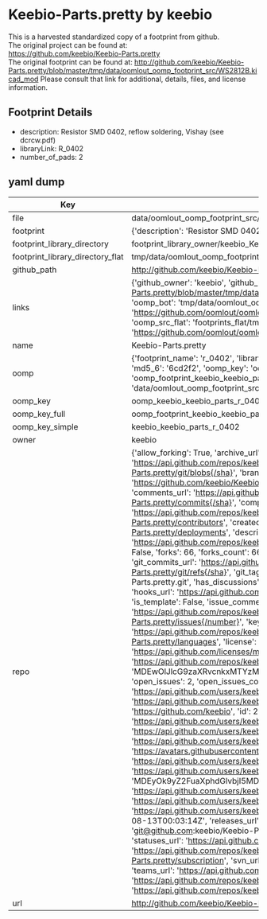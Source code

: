 # Keebio-Parts.pretty by keebio  
This is a harvested standardized copy of a footprint from github.  
The original project can be found at:  
https://github.com/keebio/Keebio-Parts.pretty  
The original footprint can be found at:
http://github.com/keebio/Keebio-Parts.pretty/blob/master/tmp/data/oomlout_oomp_footprint_src/WS2812B.kicad_mod
Please consult that link for additional, details, files, and license information.  
## Footprint Details
* description: Resistor SMD 0402, reflow soldering, Vishay (see dcrcw.pdf)  
* libraryLink: R_0402  
* number_of_pads: 2  
## yaml dump  
| Key | Value |  
| --- | --- |  
| file | data/oomlout_oomp_footprint_src/Keebio-Parts.pretty/R_0402.kicad_mod |  
| footprint | {'description': 'Resistor SMD 0402, reflow soldering, Vishay (see dcrcw.pdf)', 'libraryLink': 'R_0402', 'number_of_pads': 2} |  
| footprint_library_directory | footprint_library_owner/keebio_Keebio-Parts.pretty |  
| footprint_library_directory_flat | tmp/data/oomlout_oomp_footprint_src/footprints_flat/keebio_keebio_parts_r_0402/working |  
| github_path | http://github.com/keebio/Keebio-Parts.pretty/blob/master/tmp/data/oomlout_oomp_footprint_src/R_0402.kicad_mod |  
| links | {'github_owner': 'keebio', 'github_repo_name': 'Keebio-Parts.pretty', 'github_src': 'http://github.com/keebio/Keebio-Parts.pretty/blob/master/tmp/data/oomlout_oomp_footprint_src/WS2812B.kicad_mod', 'github_src_repo': 'https://github.com/keebio/Keebio-Parts.pretty', 'oomp_bot': 'tmp/data/oomlout_oomp_footprint_src/footprints/keebio_keebio_parts_r_0402/working', 'oomp_bot_github': 'https://github.com/oomlout/oomlout_oomp_footprint_bot/tree/main/tmp/data/oomlout_oomp_footprint_src/footprints/keebio_keebio_parts_r_0402/working', 'oomp_src_flat': 'footprints_flat/tmp/data/oomlout_oomp_footprint_src/footprints_flat/keebio_keebio_parts_r_0402/working', 'oomp_src_flat_github': 'https://github.com/oomlout/oomlout_oomp_footprint_src/tree/main/tmp/data/oomlout_oomp_footprint_src/footprints_flat/keebio_keebio_parts_r_0402/working'} |  
| name | Keebio-Parts.pretty |  
| oomp | {'footprint_name': 'r_0402', 'library_name': 'keebio_parts', 'md5': '6cd2f2443b25f42da8681ebc1c282bd2', 'md5_10': '6cd2f2443b', 'md5_5': '6cd2f', 'md5_6': '6cd2f2', 'oomp_key': 'oomp_keebio_keebio_parts_r_0402', 'oomp_key_extra': 'oomp_footprint_keebio_keebio_parts_r_0402', 'oomp_key_full': 'oomp_footprint_keebio_keebio_parts_r_0402_6cd2f2', 'oomp_key_simple': 'keebio_keebio_parts_r_0402', 'original_filename': 'data/oomlout_oomp_footprint_src/Keebio-Parts.pretty/R_0402.kicad_mod', 'owner_name': 'keebio'} |  
| oomp_key | oomp_keebio_keebio_parts_r_0402 |  
| oomp_key_full | oomp_footprint_keebio_keebio_parts_r_0402 |  
| oomp_key_simple | keebio_keebio_parts_r_0402 |  
| owner | keebio |  
| repo | {'allow_forking': True, 'archive_url': 'https://api.github.com/repos/keebio/Keebio-Parts.pretty/{archive_format}{/ref}', 'archived': False, 'assignees_url': 'https://api.github.com/repos/keebio/Keebio-Parts.pretty/assignees{/user}', 'blobs_url': 'https://api.github.com/repos/keebio/Keebio-Parts.pretty/git/blobs{/sha}', 'branches_url': 'https://api.github.com/repos/keebio/Keebio-Parts.pretty/branches{/branch}', 'clone_url': 'https://github.com/keebio/Keebio-Parts.pretty.git', 'collaborators_url': 'https://api.github.com/repos/keebio/Keebio-Parts.pretty/collaborators{/collaborator}', 'comments_url': 'https://api.github.com/repos/keebio/Keebio-Parts.pretty/comments{/number}', 'commits_url': 'https://api.github.com/repos/keebio/Keebio-Parts.pretty/commits{/sha}', 'compare_url': 'https://api.github.com/repos/keebio/Keebio-Parts.pretty/compare/{base}...{head}', 'contents_url': 'https://api.github.com/repos/keebio/Keebio-Parts.pretty/contents/{+path}', 'contributors_url': 'https://api.github.com/repos/keebio/Keebio-Parts.pretty/contributors', 'created_at': '2018-01-05T01:45:08Z', 'default_branch': 'master', 'deployments_url': 'https://api.github.com/repos/keebio/Keebio-Parts.pretty/deployments', 'description': 'Various KiCAD footprints for mechanical keyboard parts', 'disabled': False, 'downloads_url': 'https://api.github.com/repos/keebio/Keebio-Parts.pretty/downloads', 'events_url': 'https://api.github.com/repos/keebio/Keebio-Parts.pretty/events', 'fork': False, 'forks': 66, 'forks_count': 66, 'forks_url': 'https://api.github.com/repos/keebio/Keebio-Parts.pretty/forks', 'full_name': 'keebio/Keebio-Parts.pretty', 'git_commits_url': 'https://api.github.com/repos/keebio/Keebio-Parts.pretty/git/commits{/sha}', 'git_refs_url': 'https://api.github.com/repos/keebio/Keebio-Parts.pretty/git/refs{/sha}', 'git_tags_url': 'https://api.github.com/repos/keebio/Keebio-Parts.pretty/git/tags{/sha}', 'git_url': 'git://github.com/keebio/Keebio-Parts.pretty.git', 'has_discussions': False, 'has_downloads': True, 'has_issues': True, 'has_pages': False, 'has_projects': True, 'has_wiki': True, 'homepage': None, 'hooks_url': 'https://api.github.com/repos/keebio/Keebio-Parts.pretty/hooks', 'html_url': 'https://github.com/keebio/Keebio-Parts.pretty', 'id': 116326774, 'is_template': False, 'issue_comment_url': 'https://api.github.com/repos/keebio/Keebio-Parts.pretty/issues/comments{/number}', 'issue_events_url': 'https://api.github.com/repos/keebio/Keebio-Parts.pretty/issues/events{/number}', 'issues_url': 'https://api.github.com/repos/keebio/Keebio-Parts.pretty/issues{/number}', 'keys_url': 'https://api.github.com/repos/keebio/Keebio-Parts.pretty/keys{/key_id}', 'labels_url': 'https://api.github.com/repos/keebio/Keebio-Parts.pretty/labels{/name}', 'language': None, 'languages_url': 'https://api.github.com/repos/keebio/Keebio-Parts.pretty/languages', 'license': {'key': 'mit', 'name': 'MIT License', 'node_id': 'MDc6TGljZW5zZTEz', 'spdx_id': 'MIT', 'url': 'https://api.github.com/licenses/mit'}, 'merges_url': 'https://api.github.com/repos/keebio/Keebio-Parts.pretty/merges', 'milestones_url': 'https://api.github.com/repos/keebio/Keebio-Parts.pretty/milestones{/number}', 'mirror_url': None, 'name': 'Keebio-Parts.pretty', 'network_count': 66, 'node_id': 'MDEwOlJlcG9zaXRvcnkxMTYzMjY3NzQ=', 'notifications_url': 'https://api.github.com/repos/keebio/Keebio-Parts.pretty/notifications{?since,all,participating}', 'open_issues': 2, 'open_issues_count': 2, 'organization': {'avatar_url': 'https://avatars.githubusercontent.com/u/29069092?v=4', 'events_url': 'https://api.github.com/users/keebio/events{/privacy}', 'followers_url': 'https://api.github.com/users/keebio/followers', 'following_url': 'https://api.github.com/users/keebio/following{/other_user}', 'gists_url': 'https://api.github.com/users/keebio/gists{/gist_id}', 'gravatar_id': '', 'html_url': 'https://github.com/keebio', 'id': 29069092, 'login': 'keebio', 'node_id': 'MDEyOk9yZ2FuaXphdGlvbjI5MDY5MDky', 'organizations_url': 'https://api.github.com/users/keebio/orgs', 'received_events_url': 'https://api.github.com/users/keebio/received_events', 'repos_url': 'https://api.github.com/users/keebio/repos', 'site_admin': False, 'starred_url': 'https://api.github.com/users/keebio/starred{/owner}{/repo}', 'subscriptions_url': 'https://api.github.com/users/keebio/subscriptions', 'type': 'Organization', 'url': 'https://api.github.com/users/keebio'}, 'owner': {'avatar_url': 'https://avatars.githubusercontent.com/u/29069092?v=4', 'events_url': 'https://api.github.com/users/keebio/events{/privacy}', 'followers_url': 'https://api.github.com/users/keebio/followers', 'following_url': 'https://api.github.com/users/keebio/following{/other_user}', 'gists_url': 'https://api.github.com/users/keebio/gists{/gist_id}', 'gravatar_id': '', 'html_url': 'https://github.com/keebio', 'id': 29069092, 'login': 'keebio', 'node_id': 'MDEyOk9yZ2FuaXphdGlvbjI5MDY5MDky', 'organizations_url': 'https://api.github.com/users/keebio/orgs', 'received_events_url': 'https://api.github.com/users/keebio/received_events', 'repos_url': 'https://api.github.com/users/keebio/repos', 'site_admin': False, 'starred_url': 'https://api.github.com/users/keebio/starred{/owner}{/repo}', 'subscriptions_url': 'https://api.github.com/users/keebio/subscriptions', 'type': 'Organization', 'url': 'https://api.github.com/users/keebio'}, 'private': False, 'pulls_url': 'https://api.github.com/repos/keebio/Keebio-Parts.pretty/pulls{/number}', 'pushed_at': '2022-08-13T00:03:14Z', 'releases_url': 'https://api.github.com/repos/keebio/Keebio-Parts.pretty/releases{/id}', 'size': 886, 'ssh_url': 'git@github.com:keebio/Keebio-Parts.pretty.git', 'stargazers_count': 459, 'stargazers_url': 'https://api.github.com/repos/keebio/Keebio-Parts.pretty/stargazers', 'statuses_url': 'https://api.github.com/repos/keebio/Keebio-Parts.pretty/statuses/{sha}', 'subscribers_count': 8, 'subscribers_url': 'https://api.github.com/repos/keebio/Keebio-Parts.pretty/subscribers', 'subscription_url': 'https://api.github.com/repos/keebio/Keebio-Parts.pretty/subscription', 'svn_url': 'https://github.com/keebio/Keebio-Parts.pretty', 'tags_url': 'https://api.github.com/repos/keebio/Keebio-Parts.pretty/tags', 'teams_url': 'https://api.github.com/repos/keebio/Keebio-Parts.pretty/teams', 'temp_clone_token': None, 'topics': [], 'trees_url': 'https://api.github.com/repos/keebio/Keebio-Parts.pretty/git/trees{/sha}', 'updated_at': '2023-09-22T14:30:36Z', 'url': 'https://api.github.com/repos/keebio/Keebio-Parts.pretty', 'visibility': 'public', 'watchers': 459, 'watchers_count': 459, 'web_commit_signoff_required': False} |  
| url | http://github.com/keebio/Keebio-Parts.pretty |  

